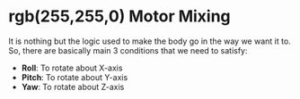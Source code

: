 # rgb(255,255,0) Motor Mixing 
It is nothing but the logic used to make the body go in the way we want it to.
So, there are basically main 3 conditions that we need to satisfy: 

* **Roll**: To rotate about X-axis
* **Pitch**: To rotate about Y-axis
* **Yaw**: To rotate about Z-axis
